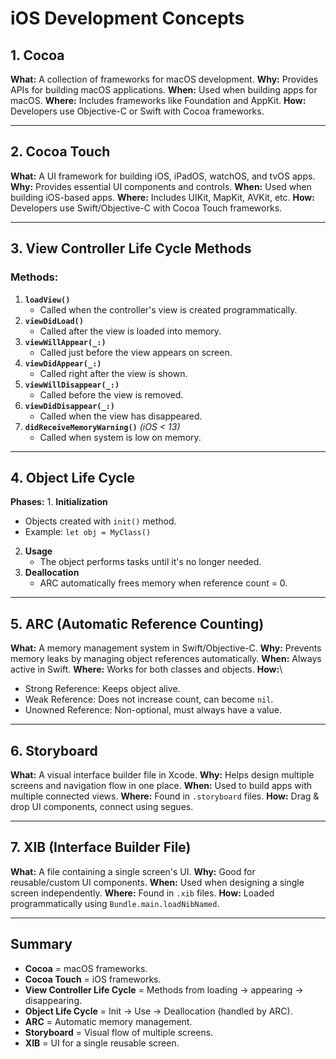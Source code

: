# iOS Development Concepts

## 1. Cocoa

**What:** A collection of frameworks for macOS development.
**Why:** Provides APIs for building macOS applications.
**When:** Used when building apps for macOS.
**Where:** Includes frameworks like Foundation and AppKit.
**How:** Developers use Objective-C or Swift with Cocoa frameworks.

------------------------------------------------------------------------

## 2. Cocoa Touch

**What:** A UI framework for building iOS, iPadOS, watchOS, and tvOS
apps.
**Why:** Provides essential UI components and controls.
**When:** Used when building iOS-based apps.
**Where:** Includes UIKit, MapKit, AVKit, etc.
**How:** Developers use Swift/Objective-C with Cocoa Touch frameworks.

------------------------------------------------------------------------

## 3. View Controller Life Cycle Methods

### Methods:

1.  **`loadView()`**
    -   Called when the controller's view is created programmatically.
2.  **`viewDidLoad()`**
    -   Called after the view is loaded into memory.
3.  **`viewWillAppear(_:)`**
    -   Called just before the view appears on screen.
4.  **`viewDidAppear(_:)`**
    -   Called right after the view is shown.
5.  **`viewWillDisappear(_:)`**
    -   Called before the view is removed.
6.  **`viewDidDisappear(_:)`**
    -   Called when the view has disappeared.
7.  **`didReceiveMemoryWarning()`** *(iOS \< 13)*
    -   Called when system is low on memory.

------------------------------------------------------------------------

## 4. Object Life Cycle

**Phases:** 1. **Initialization**
- Objects created with `init()` method.
- Example: `let obj = MyClass()`

2.  **Usage**
    -   The object performs tasks until it's no longer needed.
3.  **Deallocation**
    -   ARC automatically frees memory when reference count = 0.

------------------------------------------------------------------------

## 5. ARC (Automatic Reference Counting)

**What:** A memory management system in Swift/Objective-C.
**Why:** Prevents memory leaks by managing object references
automatically.
**When:** Always active in Swift.
**Where:** Works for both classes and objects.
**How:**\
- Strong Reference: Keeps object alive.
- Weak Reference: Does not increase count, can become `nil`.
- Unowned Reference: Non-optional, must always have a value.

------------------------------------------------------------------------

## 6. Storyboard

**What:** A visual interface builder file in Xcode.
**Why:** Helps design multiple screens and navigation flow in one
place.
**When:** Used to build apps with multiple connected views.
**Where:** Found in `.storyboard` files.
**How:** Drag & drop UI components, connect using segues.

------------------------------------------------------------------------

## 7. XIB (Interface Builder File)

**What:** A file containing a single screen's UI.
**Why:** Good for reusable/custom UI components.
**When:** Used when designing a single screen independently.
**Where:** Found in `.xib` files.
**How:** Loaded programmatically using `Bundle.main.loadNibNamed`.

------------------------------------------------------------------------

## Summary

-   **Cocoa** = macOS frameworks.
-   **Cocoa Touch** = iOS frameworks.
-   **View Controller Life Cycle** = Methods from loading → appearing →
    disappearing.
-   **Object Life Cycle** = Init → Use → Deallocation (handled by ARC).
-   **ARC** = Automatic memory management.
-   **Storyboard** = Visual flow of multiple screens.
-   **XIB** = UI for a single reusable screen.
